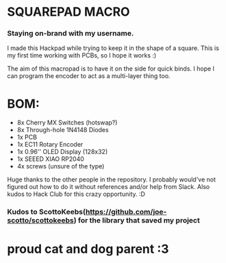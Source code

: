 # SQUAREPAD MACRO
### Staying on-brand with my username.
I made this Hackpad while trying to keep it in the shape of a square. This is my first time working with PCBs, so I hope it works :)

The aim of this macropad is to have it on the side for quick binds. I hope I can program the encoder to act as a multi-layer thing too.

# BOM:
- 8x Cherry MX Switches (hotswap?)
- 8x Through-hole 1N4148 Diodes
- 1x PCB
- 1x EC11 Rotary Encoder
- 1x 0.96'' OLED Display (128x32)
- 1x SEEED XIAO RP2040
- 4x screws (unsure of the type)


Huge thanks to the other people in the repository. I probably would've not figured out how to do it without references and/or help from Slack.
Also kudos to Hack Club for this crazy opportunity. :D
### Kudos to ScottoKeebs(https://github.com/joe-scotto/scottokeebs) for the library that saved my project

# proud cat and dog parent :3

